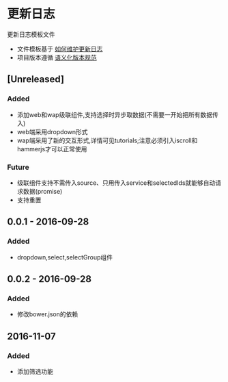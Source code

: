 # 更新日志

更新日志模板文件

* 文件模板基于 [如何维护更新日志](http://keepachangelog.com/zh-CN/0.3.0/)
* 项目版本遵循 [语义化版本规范](http://semver.org/lang/zh-CN/)

## [Unreleased]
### Added
- 添加web和wap级联组件,支持选择时异步取数据(不需要一开始把所有数据传入)
- web端采用dropdown形式
- wap端采用了新的交互形式,详情可见tutorials;注意必须引入iscroll和hammerjs才可以正常使用

### Future
- 级联组件支持不需传入source、只用传入service和selectedIds就能够自动请求数据(promise)
- 支持重置


## 0.0.1 - 2016-09-28

### Added

- dropdown,select,selectGroup组件

## 0.0.2 - 2016-09-28

### Added

- 修改bower.json的依赖


## 2016-11-07


### Added

- 添加筛选功能

[v0.0.1]: https://g.hz.netease.com/edu-frontend/component-dropdown/compare/b939eb4..ce24725
[v0.0.2]: https://g.hz.netease.com/edu-frontend/component-dropdown/compare/e50eaf2..5901280 
